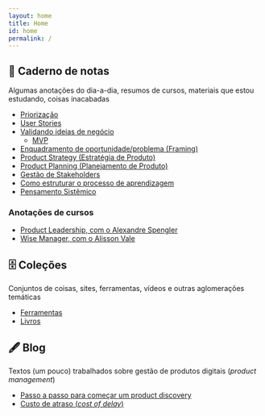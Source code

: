 ```yaml
---
layout: home
title: Home
id: home
permalink: /
---
```


## 📒 Caderno de notas

Algumas anotações do dia-a-dia, resumos de cursos, materiais que estou estudando, coisas inacabadas

- [Priorização](priorizacao)
- [User Stories](user-stories)
- [Validando ideias de negócio](validando-ideias-de-negocio)
  - [MVP](mvp)
- [Enquadramento de oportunidade/problema (Framing)](framing)
- [Product Strategy (Estratégia de Produto)](product-strategy)
- [Product Planning (Planejamento de Produto)](product-planning)
- [Gestão de Stakeholders](gestao-de-stakeholders)
- [Como estruturar o processo de aprendizagem](aprendizagem)
- [Pensamento Sistêmico](sistemico)

### Anotações de cursos

- [Product Leadership, com o Alexandre Spengler](product-leadership)
- [Wise Manager, com o Alisson Vale](the-wise-manager)

## 🗄 Coleções

Conjuntos de coisas, sites, ferramentas, vídeos e outras aglomerações temáticas

- [Ferramentas](ferramentas)
- [Livros](livros)

## 🖋 Blog

Textos (um pouco) trabalhados sobre gestão de produtos digitais (_product management_)

- [Passo a passo para começar um product discovery](2020-01-12-passo-a-passo-para-comecar-um-product-discovery)
- [Custo de atraso (_cost of delay_)](2021-02-28-custo-de-atraso)
